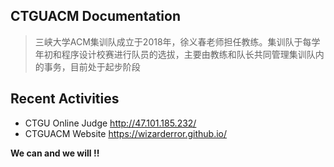 ﻿## CTGUACM Documentation

> 三峡大学ACM集训队成立于2018年，徐义春老师担任教练。集训队于每学年初和程序设计校赛进行队员的选拔，主要由教练和队长共同管理集训队内的事务，目前处于起步阶段

## Recent Activities

 - CTGU Online Judge http://47.101.185.232/
 - CTGUACM Website https://wizarderror.github.io/


**We can and we will !!**